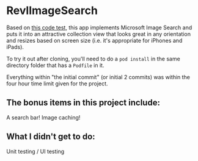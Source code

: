 # RevlImageSearch

Based on [this code test](CodeTest.md), this app implements Microsoft Image Search and puts it into an attractive collection view that looks great in any orientation and resizes based on screen size (i.e. it's appropriate for iPhones and iPads).

To try it out after cloning, you'll need to do a `pod install` in the same directory folder that has a `Podfile` in it.

Everything within "the initial commit" (or initial 2 commits) was within the four hour time limit given for the project.

## The bonus items in this project include:

A search bar!
Image caching!

## What I didn't get to do:

Unit testing / UI testing


